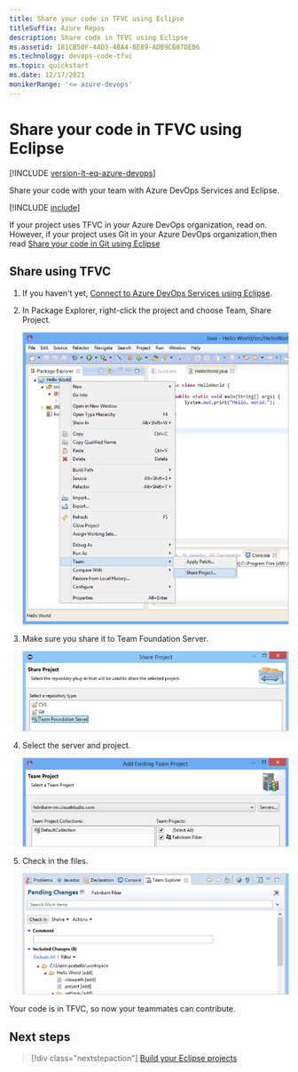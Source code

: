 ```yaml
---
title: Share your code in TFVC using Eclipse
titleSuffix: Azure Repos
description: Share code in TFVC using Eclipse
ms.assetid: 181CB50F-44D3-4BA4-8E89-ADB9CB87DEB6
ms.technology: devops-code-tfvc
ms.topic: quickstart
ms.date: 12/17/2021
monikerRange: '<= azure-devops'
---
```



# Share your code in TFVC using Eclipse

[!INCLUDE [version-lt-eq-azure-devops](../../includes/version-lt-eq-azure-devops.md)] 


Share your code with your team with Azure DevOps Services and Eclipse.

[!INCLUDE [include](includes/connect-eclipse-to-vso.md)]

If your project uses TFVC in your Azure DevOps organization, read on. However, if your project uses Git in your Azure DevOps organization,then read [Share your code in Git using Eclipse](../../repos/git/share-your-code-in-git-eclipse.md)

<a name="tfvc"></a>
## Share using TFVC

1. If you haven't yet, [Connect to Azure DevOps Services using Eclipse](../../organizations/projects/connect-to-projects.md).

2. In Package Explorer, right-click the project and choose Team, Share Project.

   ![In the Package Explorer, the project's context menu, Team, Share Project](./media/share-project.png)

3. Make sure you share it to Team Foundation Server.

   ![Share Project dialog box with tfvc selected](./media/share-your-code-in-tfvc-eclipse/share-project-tfvc.png)

4. Select the server and project.

   ![Select Project](../../media/add-existing-team-project.png)

5. Check in the files.

   ![Check in pending changes](./media/share-your-code-in-tfvc-eclipse/checkin-changes-tfvc.png)

Your code is in TFVC, so now your teammates can contribute.

## Next steps

> [!div class="nextstepaction"]
> [Build your Eclipse projects](../../pipelines/ecosystems/java.md) 